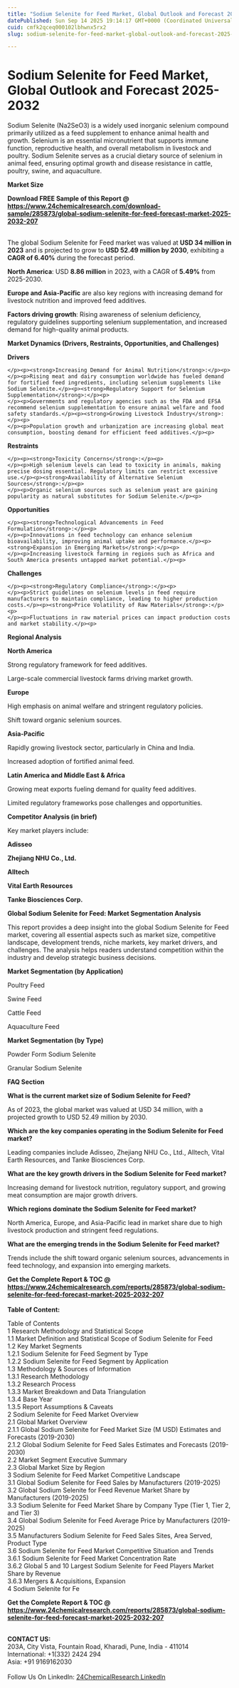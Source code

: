 ```yaml
---
title: "Sodium Selenite for Feed Market, Global Outlook and Forecast 2025-2032"
datePublished: Sun Sep 14 2025 19:14:17 GMT+0000 (Coordinated Universal Time)
cuid: cmfk2qceq000102lbhwnx5rx2
slug: sodium-selenite-for-feed-market-global-outlook-and-forecast-2025-2032-1

---
```


# Sodium Selenite for Feed Market, Global Outlook and Forecast 2025-2032

<p>Sodium Selenite (Na2SeO3) is a widely used inorganic selenium compound primarily utilized as a feed supplement to enhance animal health and growth. Selenium is an essential micronutrient that supports immune function, reproductive health, and overall metabolism in livestock and poultry. Sodium Selenite serves as a crucial dietary source of selenium in animal feed, ensuring optimal growth and disease resistance in cattle, poultry, swine, and aquaculture.</p><p>
<strong>Market Size</strong></p><p>
</p><div><b>Download FREE Sample of this Report @ 
            <a href="https://www.24chemicalresearch.com/download-sample/285873/global-sodium-selenite-for-feed-forecast-market-2025-2032-207">
            https://www.24chemicalresearch.com/download-sample/285873/global-sodium-selenite-for-feed-forecast-market-2025-2032-207</a></b></div><br><p>The global Sodium Selenite for Feed market was valued at <strong>USD 34 million in 2023</strong> and is projected to grow to <strong>USD 52.49 million by 2030</strong>, exhibiting a <strong>CAGR of 6.40%</strong> during the forecast period.</p><p>
</p><p><strong>North America</strong>: USD <strong>8.86 million</strong> in 2023, with a CAGR of <strong>5.49%</strong> from 2025-2030.</p><p><strong>Europe and Asia-Pacific</strong> are also key regions with increasing demand for livestock nutrition and improved feed additives.</p><p><strong>Factors driving growth</strong>: Rising awareness of selenium deficiency, regulatory guidelines supporting selenium supplementation, and increased demand for high-quality animal products.</p><p>
<strong>Market Dynamics (Drivers, Restraints, Opportunities, and Challenges)</strong></p><p>
<strong>Drivers</strong></p><p>

	</p><p><strong>Increasing Demand for Animal Nutrition</strong>:</p><p>
	</p><p>Rising meat and dairy consumption worldwide has fueled demand for fortified feed ingredients, including selenium supplements like Sodium Selenite.</p><p><strong>Regulatory Support for Selenium Supplementation</strong>:</p><p>
	</p><p>Governments and regulatory agencies such as the FDA and EFSA recommend selenium supplementation to ensure animal welfare and food safety standards.</p><p><strong>Growing Livestock Industry</strong>:</p><p>
	</p><p>Population growth and urbanization are increasing global meat consumption, boosting demand for efficient feed additives.</p><p>
<strong>Restraints</strong></p><p>

	</p><p><strong>Toxicity Concerns</strong>:</p><p>
	</p><p>High selenium levels can lead to toxicity in animals, making precise dosing essential. Regulatory limits can restrict excessive use.</p><p><strong>Availability of Alternative Selenium Sources</strong>:</p><p>
	</p><p>Organic selenium sources such as selenium yeast are gaining popularity as natural substitutes for Sodium Selenite.</p><p>
<strong>Opportunities</strong></p><p>

	</p><p><strong>Technological Advancements in Feed Formulation</strong>:</p><p>
	</p><p>Innovations in feed technology can enhance selenium bioavailability, improving animal uptake and performance.</p><p><strong>Expansion in Emerging Markets</strong>:</p><p>
	</p><p>Increasing livestock farming in regions such as Africa and South America presents untapped market potential.</p><p>
<strong>Challenges</strong></p><p>

	</p><p><strong>Regulatory Compliance</strong>:</p><p>
	</p><p>Strict guidelines on selenium levels in feed require manufacturers to maintain compliance, leading to higher production costs.</p><p><strong>Price Volatility of Raw Materials</strong>:</p><p>
	</p><p>Fluctuations in raw material prices can impact production costs and market stability.</p><p>
<strong>Regional Analysis</strong></p><p>
<strong>North America</strong></p><p>
</p><p>Strong regulatory framework for feed additives.</p><p>Large-scale commercial livestock farms driving market growth.</p><p>
<strong>Europe</strong></p><p>
</p><p>High emphasis on animal welfare and stringent regulatory policies.</p><p>Shift toward organic selenium sources.</p><p>
<strong>Asia-Pacific</strong></p><p>
</p><p>Rapidly growing livestock sector, particularly in China and India.</p><p>Increased adoption of fortified animal feed.</p><p>
<strong>Latin America and Middle East &amp; Africa</strong></p><p>
</p><p>Growing meat exports fueling demand for quality feed additives.</p><p>Limited regulatory frameworks pose challenges and opportunities.</p><p>
<strong>Competitor Analysis (in brief)</strong></p><p>
</p><p>Key market players include:</p><p>
</p><p><strong>Adisseo</strong></p><p><strong>Zhejiang NHU Co., Ltd.</strong></p><p><strong>Alltech</strong></p><p><strong>Vital Earth Resources</strong></p><p><strong>Tanke Biosciences Corp.</strong></p><p>
<strong>Global Sodium Selenite for Feed: Market Segmentation Analysis</strong></p><p>
</p><p>This report provides a deep insight into the global Sodium Selenite for Feed market, covering all essential aspects such as market size, competitive landscape, development trends, niche markets, key market drivers, and challenges. The analysis helps readers understand competition within the industry and develop strategic business decisions.</p><p>
<strong>Market Segmentation (by Application)</strong></p><p>
</p><p>Poultry Feed</p><p>Swine Feed</p><p>Cattle Feed</p><p>Aquaculture Feed</p><p>
<strong>Market Segmentation (by Type)</strong></p><p>
</p><p>Powder Form Sodium Selenite</p><p>Granular Sodium Selenite</p><p>
<strong>FAQ Section</strong></p><p>
<strong>What is the current market size of Sodium Selenite for Feed?</strong></p><p>
</p><p>As of 2023, the global market was valued at USD 34 million, with a projected growth to USD 52.49 million by 2030.</p><p>
<strong>Which are the key companies operating in the Sodium Selenite for Feed market?</strong></p><p>
</p><p>Leading companies include Adisseo, Zhejiang NHU Co., Ltd., Alltech, Vital Earth Resources, and Tanke Biosciences Corp.</p><p>
<strong>What are the key growth drivers in the Sodium Selenite for Feed market?</strong></p><p>
</p><p>Increasing demand for livestock nutrition, regulatory support, and growing meat consumption are major growth drivers.</p><p>
<strong>Which regions dominate the Sodium Selenite for Feed market?</strong></p><p>
</p><p>North America, Europe, and Asia-Pacific lead in market share due to high livestock production and stringent feed regulations.</p><p>
<strong>What are the emerging trends in the Sodium Selenite for Feed market?</strong></p><p>
</p><p>Trends include the shift toward organic selenium sources, advancements in feed technology, and expansion into emerging markets.</p>

<div><b>Get the Complete Report & TOC @ 
            <a href="https://www.24chemicalresearch.com/reports/285873/global-sodium-selenite-for-feed-forecast-market-2025-2032-207">
            https://www.24chemicalresearch.com/reports/285873/global-sodium-selenite-for-feed-forecast-market-2025-2032-207</a></b></div><br>
            <b>Table of Content:</b><p>Table of Contents<br />
1 Research Methodology and Statistical Scope<br />
1.1 Market Definition and Statistical Scope of Sodium Selenite for Feed<br />
1.2 Key Market Segments<br />
1.2.1 Sodium Selenite for Feed Segment by Type<br />
1.2.2 Sodium Selenite for Feed Segment by Application<br />
1.3 Methodology & Sources of Information<br />
1.3.1 Research Methodology<br />
1.3.2 Research Process<br />
1.3.3 Market Breakdown and Data Triangulation<br />
1.3.4 Base Year<br />
1.3.5 Report Assumptions & Caveats<br />
2 Sodium Selenite for Feed Market Overview<br />
2.1 Global Market Overview<br />
2.1.1 Global Sodium Selenite for Feed Market Size (M USD) Estimates and Forecasts (2019-2030)<br />
2.1.2 Global Sodium Selenite for Feed Sales Estimates and Forecasts (2019-2030)<br />
2.2 Market Segment Executive Summary<br />
2.3 Global Market Size by Region<br />
3 Sodium Selenite for Feed Market Competitive Landscape<br />
3.1 Global Sodium Selenite for Feed Sales by Manufacturers (2019-2025)<br />
3.2 Global Sodium Selenite for Feed Revenue Market Share by Manufacturers (2019-2025)<br />
3.3 Sodium Selenite for Feed Market Share by Company Type (Tier 1, Tier 2, and Tier 3)<br />
3.4 Global Sodium Selenite for Feed Average Price by Manufacturers (2019-2025)<br />
3.5 Manufacturers Sodium Selenite for Feed Sales Sites, Area Served, Product Type<br />
3.6 Sodium Selenite for Feed Market Competitive Situation and Trends<br />
3.6.1 Sodium Selenite for Feed Market Concentration Rate<br />
3.6.2 Global 5 and 10 Largest Sodium Selenite for Feed Players Market Share by Revenue<br />
3.6.3 Mergers & Acquisitions, Expansion<br />
4 Sodium Selenite for Fe</p>

<div><b>Get the Complete Report & TOC @ 
            <a href="https://www.24chemicalresearch.com/reports/285873/global-sodium-selenite-for-feed-forecast-market-2025-2032-207">
            https://www.24chemicalresearch.com/reports/285873/global-sodium-selenite-for-feed-forecast-market-2025-2032-207</a></b></div><br>

<b>CONTACT US:</b><br>
            203A, City Vista, Fountain Road, Kharadi, Pune, India - 411014<br>
            International: +1(332) 2424 294<br>
            Asia: +91 9169162030 <br><br>
            Follow Us On LinkedIn: <a href="https://www.linkedin.com/company/24chemicalresearch/">24ChemicalResearch LinkedIn</a>